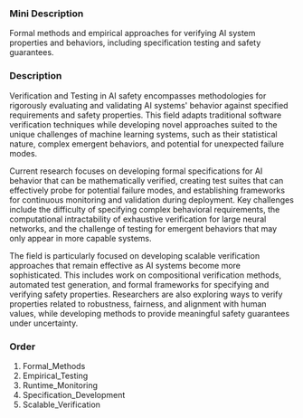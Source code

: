 ### Mini Description

Formal methods and empirical approaches for verifying AI system properties and behaviors, including specification testing and safety guarantees.

### Description

Verification and Testing in AI safety encompasses methodologies for rigorously evaluating and validating AI systems' behavior against specified requirements and safety properties. This field adapts traditional software verification techniques while developing novel approaches suited to the unique challenges of machine learning systems, such as their statistical nature, complex emergent behaviors, and potential for unexpected failure modes.

Current research focuses on developing formal specifications for AI behavior that can be mathematically verified, creating test suites that can effectively probe for potential failure modes, and establishing frameworks for continuous monitoring and validation during deployment. Key challenges include the difficulty of specifying complex behavioral requirements, the computational intractability of exhaustive verification for large neural networks, and the challenge of testing for emergent behaviors that may only appear in more capable systems.

The field is particularly focused on developing scalable verification approaches that remain effective as AI systems become more sophisticated. This includes work on compositional verification methods, automated test generation, and formal frameworks for specifying and verifying safety properties. Researchers are also exploring ways to verify properties related to robustness, fairness, and alignment with human values, while developing methods to provide meaningful safety guarantees under uncertainty.

### Order

1. Formal_Methods
2. Empirical_Testing
3. Runtime_Monitoring
4. Specification_Development
5. Scalable_Verification

